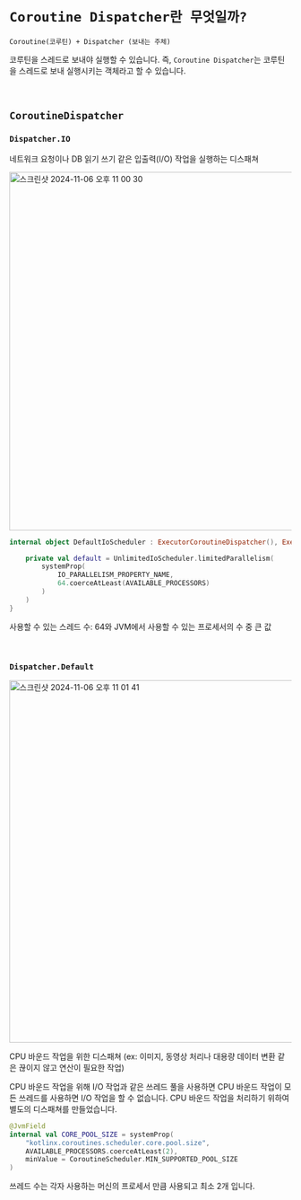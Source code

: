 # `Coroutine Dispatcher란 무엇일까?`

```
Coroutine(코루틴) + Dispatcher (보내는 주체)
```

코루틴을 스레드로 보내야 실행할 수 있습니다. 즉, `Coroutine Dispatcher`는 코루틴을 스레드로 보내 실행시키는 객체라고 할 수 있습니다.

<br>

## `CoroutineDispatcher`

### `Dispatcher.IO`

네트워크 요청이나 DB 읽기 쓰기 같은 입출력(I/O) 작업을 실행하는 디스패쳐

<img width="639" alt="스크린샷 2024-11-06 오후 11 00 30" src="https://github.com/user-attachments/assets/8ee155b6-52f3-4bc6-8f85-1b908412b3c6">

```kotlin
internal object DefaultIoScheduler : ExecutorCoroutineDispatcher(), Executor {

    private val default = UnlimitedIoScheduler.limitedParallelism(
        systemProp(
            IO_PARALLELISM_PROPERTY_NAME,
            64.coerceAtLeast(AVAILABLE_PROCESSORS)
        )
    )
}
```

사용할 수 있는 스레드 수: 64와 JVM에서 사용할 수 있는 프로세서의 수 중 큰 값

<br>

### `Dispatcher.Default` 

<img width="646" alt="스크린샷 2024-11-06 오후 11 01 41" src="https://github.com/user-attachments/assets/a111b027-18a3-4a59-b156-9a30a5a39410">

CPU 바운드 작업을 위한 디스패쳐 (ex: 이미지, 동영상 처리나 대용량 데이터 변환 같은 끊이지 않고 연산이 필요한 작업)

CPU 바운드 작업을 위해 I/O 작업과 같은 쓰레드 풀을 사용하면 CPU 바운드 작업이 모든 쓰레드를 사용하면 I/O 작업을 할 수 없습니다. CPU 바운드 작업을 처리하기 위하여 별도의 디스패쳐를 만들었습니다.

```kotlin
@JvmField
internal val CORE_POOL_SIZE = systemProp(
    "kotlinx.coroutines.scheduler.core.pool.size",
    AVAILABLE_PROCESSORS.coerceAtLeast(2),
    minValue = CoroutineScheduler.MIN_SUPPORTED_POOL_SIZE
)
```

쓰레드 수는 각자 사용하는 머신의 프로세서 만큼 사용되고 최소 2개 입니다.

